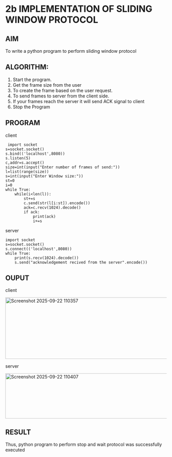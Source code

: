 # 2b IMPLEMENTATION OF SLIDING WINDOW PROTOCOL
## AIM

To write a python program to perform sliding window protocol

## ALGORITHM:
1. Start the program.
2. Get the frame size from the user
3. To create the frame based on the user request.
4. To send frames to server from the client side.
5. If your frames reach the server it will send ACK signal to client
6. Stop the Program
## PROGRAM
client
```
 import socket
s=socket.socket()
s.bind(('localhost',8080))
s.listen(5)
c,addr=s.accept()
size=int(input("Enter number of frames of send:"))
l=list(range(size))
s=int(input("Enter Window size:"))
st=0
i=0
while True:
    while(i<len(l)):
        st+=s
        c.send(str(l[i:st]).encode())
        ack=c.recv(1024).decode()
        if ack:
            print(ack)
            i+=s
```

server

```
import socket
s=socket.socket()
s.connect(('localhost',8080))
while True: 
    print(s.recv(1024).decode())
    s.send("acknowledgement recived from the server".encode())
```
## OUPUT

client

<img width="597" height="192" alt="Screenshot 2025-09-22 110357" src="https://github.com/user-attachments/assets/211c1fa1-836f-48b7-a958-3e8458f13f88" />

server

<img width="845" height="141" alt="Screenshot 2025-09-22 110407" src="https://github.com/user-attachments/assets/70b11cbd-88d1-42eb-a5a7-b790457e3583" />


## RESULT
Thus, python program to perform stop and wait protocol was successfully executed
